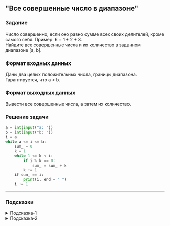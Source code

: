 ## "Все совершенные число в диапазоне"

### Задание

Число совершенно, если оно равно сумме всех своих делителей, кроме самого себя. Пример: 6 = 1 + 2 + 3. \
Найдите все совершенные числа и их количество в заданном диапазоне [a, b].

### Формат входных данных

Даны два целых положительных числа, границы диапазона. Гарантируется, что a < b.

### Формат выходных данных

Вывести все совершенные числа, а затем их количество.

### Решение задачи

```python
a = int(input("a: "))
b = int(input("b: "))
i = a
while a <= i <= b:
    sum_ = 0
    k = 1
    while 1 <= k < i:
        if i % k == 0:
            sum_ = sum_ + k
        k += 1
    if sum_ == i:
        print(i, end = " ")
    i += 1
```

---

### Подсказки
<details>
<summary>Подсказка-1</summary>
Для решения задачи вам понадобятся вложенные циклы.

```python
while ...:  # внешний цикл
    while ...:  # внутренний цикл
        ...
```
Внешний цикл будет перебирать числа из диапазона, а внутренний проверять, является ли число совершенным.
</details>

<details>
<summary>Подсказка-2</summary>
Для проверки числа на совершенность, воспользуйтесь решение предыдущей задачи "Совершенное число".
</details>
